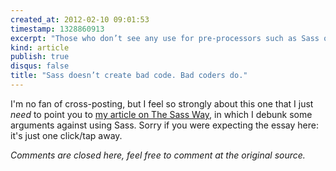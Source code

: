 ```yaml
---
created_at: 2012-02-10 09:01:53
timestamp: 1328860913
excerpt: "Those who don’t see any use for pre-processors such as Sass often use the “bad code” argumentation. It creates too specific selectors due to nesting, huge sprites and they hate the way Sass enforces an architectural approach that doesn’t work. And it’s all true. If you’re a poor developer. You know, one who would handcraft too specific selectors, 15MB sprites and doesn’t know how to cleanly structure a project."
kind: article
publish: true
disqus: false
title: "Sass doesn’t create bad code. Bad coders do."
---
```


I'm no fan of cross-posting, but I feel so strongly about this one that I just _need_ to point you to [my article on The Sass Way](http://thesassway.com/articles/sass-doesnt-create-bad-code-bad-coders-do), in which I debunk some arguments against using Sass. Sorry if you were expecting the essay here: it's just one click/tap away.

_Comments are closed here, feel free to comment at the original source._
